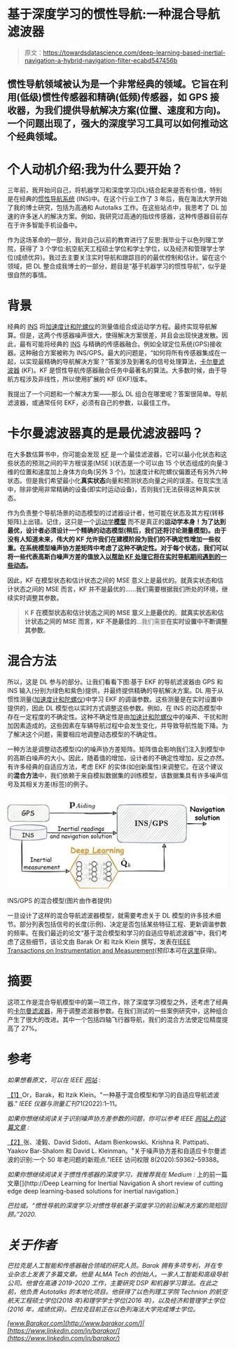 # 基于深度学习的惯性导航:一种混合导航滤波器

> 原文：<https://towardsdatascience.com/deep-learning-based-inertial-navigation-a-hybrid-navigation-filter-ecabd547456b>

## 惯性导航领域被认为是一个非常经典的领域。它旨在利用(低级)惯性传感器和精确(低频)传感器，如 GPS 接收器，为我们提供导航解决方案(位置、速度和方向)。一个问题出现了，强大的深度学习工具可以如何推动这个经典领域。

# 个人动机介绍:我为什么要开始？

三年前，我开始问自己，将机器学习和深度学习(DL)结合起来是否有价值，特别是在经典的[惯性导航系统](/dead-reckoning-is-still-alive-8d8264f7bdee) (INS)中。在这个行业工作了 3 年后，我在海法大学开始了我的博士研究，包括为高通和 Autotalks 工作。在这些站点中，我思考了 DL 加速的许多迷人的解决方案。例如，我研究过高通的指纹传感器，这种传感器目前存在于许多智能手机设备中。

作为这场革命的一部分，我对自己以前的教育进行了反思:我毕业于以色列理工学院，获得了 3 个学位:航空航天工程硕士学位和学士学位，以及经济和管理学士学位(成绩优异)。我过去主要关注实时导航和跟踪目的的最优控制和估计。留在这个领域，把 DL 整合成我博士的一部分，题目是“基于机器学习的惯性导航”，似乎是很自然的事情。

# 背景

经典的 [INS](/dead-reckoning-is-still-alive-8d8264f7bdee) 将[加速度计和陀螺仪](/what-is-imu-9565e55b44c)的测量值组合成运动学方程。最终实现导航解算。但是，这两个传感器噪声很大，使得解决方案很差，并且会出现快速发散。因此，最有可能将经典的 [INS](/dead-reckoning-is-still-alive-8d8264f7bdee) 与精确的传感器融合。例如全球定位系统(GPS)接收器。这种融合方案被称为 INS/GPS。最大的问题是，“如何将所有传感器集成在一起，以实现最精确的导航解决方案？”答案涉及到著名的信号处理算法，[卡尔曼滤波器](/kalman-filter-celebrates-60-years-an-intro-bb508ee116ff) (KF)。KF 是惯性导航传感器融合任务中最著名的算法。大多数时候，由于导航方程涉及非线性，所以使用扩展的 KF (EKF)版本。

我提出了一个问题和一个解决方案——那么 DL 组合在哪里呢？答案很简单。导航滤波器，或通常任何 EKF，必须有自己的参数，以最佳工作。

# **卡尔曼滤波器真的是最优滤波器吗？**

在大多数估算书中，你可能会发现 [KF](/kalman-filter-celebrates-60-years-an-intro-bb508ee116ff) 是一个最佳滤波器，它可以最小化状态和这些状态的预测之间的平方根误差(MSE )(状态是一个可以由 15 个状态组成的向量:3 维的位置和速度加上身体方向角(另外 3 个)。加速度计和陀螺仪偏置还有另外六种状态。但是我们希望最小化**真实状态**向量和预测状态向量之间的误差。在现实生活中，除非使用非常精确的设备(即实时运动设备)，否则我们无法获得这种真实状态。

作为负责整个导航场景的动态模型的过滤器设计者，他可能在状态及其方程(转移矩阵)上出错。记住，这只是一个[运动学**模型**](/tuning-q-matrix-for-cv-and-ca-models-in-kalman-filter-67084185d08c) 而不是真正的**运动学本身！为了达到最优，设计者必须设计一个精确的动态模型(稍后，我们还将讨论测量模型)。由于没有人知道未来，伟大的 KF 允许我们在建模阶段为我们的不确定性增加一些权重。在系统模型噪声协方差矩阵中考虑了这种不确定性。对于每个状态，我们可以将一些代表高斯白噪声方差的值放入[以帮助 KF 处理它将在实时导航期间遇到的一些动态](/tuning-q-matrix-for-cv-and-ca-models-in-kalman-filter-67084185d08c)。**

因此，KF 在模型状态和估计状态之间的 MSE 意义上是最优的。就真实状态和估计状态之间的 MSE 而言，KF 并不是最优的……我们需要根据我们所处的环境，继续实时调整其参数。

> K **F 在模型状态和估计状态之间的 MSE 意义上是最优的**。**就真实状态和估计状态之间的 MSE 而言，KF 不是最佳的**…我们需要**在实时设置中不断调整其参数**。

# 混合方法

所以，这是 DL 参与的部分。让我们看看下图:基于 EKF 的导航滤波器由 GPS 和 INS 输入(分别为绿色和紫色)提供，并最终提供精确的导航解决方案。DL 用于从惯性测量([加速度计和陀螺仪](/what-is-imu-9565e55b44c))中学习 EKF 的调谐参数。这些测量是在实时设置中提供的，因此 DL 模型也以实时方式调整这些参数。例如，在 INS 的动态模型中存在一定程度的不确定性。这种不确定性是由[加速计和陀螺仪](/what-is-imu-9565e55b44c)中的噪声、干扰和附加因素造成的。这些因素在车辆导航过程中会发生变化，并导致导航性能下降。为了解决这个问题，需要相应地调整动态模型的不确定性。

一种方法是调整动态模型(Q)的噪声协方差矩阵。矩阵值会影响我们注入到模型中的高斯白噪声的大小。因此，随着值的增加，设计者的不确定性增加，反之亦然。有许多经典的自适应方法，考虑 EKF 的实体(如创新属性)来调整它。在这个建议的**混合方法**中，我们依赖于来自模拟数据集的训练模型，该数据集具有许多噪声信号及其相关方差(标签)的例子。

![](img/4561d9d11c9e6f6a103f75b989208d36.png)

INS/GPS 的混合模型(图片由作者提供)

一旦设计了这样的混合导航滤波器模型，就需要考虑关于 DL 模型的许多技术细节。部分列表包括信号的长度(示例)、决定是否包括某些特征工程、更新调谐参数的频率。在我们最近的论文“基于混合模型和学习的自适应导航滤波器”中，我们考虑了这些细节，该论文由 Barak Or 和 Itzik Klein 撰写，发表在[IEEE Transactions on Instrumentation and Measurement](https://ieeexplore.ieee.org/abstract/document/9855832)(预印本可在[这里](https://www.researchgate.net/publication/362251883_A_Hybrid_Model_and_Learning-Based_Adaptive_Navigation_Filter)获得)。

# 摘要

这项工作是混合导航模型中的第一项工作，除了深度学习模型之外，还考虑了经典的[卡尔曼滤波器](/kalman-filter-celebrates-60-years-an-intro-bb508ee116ff)，用于调整滤波器参数。在我们测试的一些案例研究中，这种组合产生了很大的改进。其中一个包括四轴飞行器导航，我们的混合方法使定位精度提高了 27%。

# 参考

*如果想看原文，可以在 IEEE* [*网站*](https://ieeexplore.ieee.org/document/9855832) *:*

[【1】](https://ieeexplore.ieee.org/document/9855832)Or，Barak，和 Itzik Klein。"一种基于混合模型和学习的自适应导航滤波器." *IEEE 仪器与测量汇刊*71(2022):1–11。

*如果你想继续阅读关于识别噪声协方差参数的问题，你可以参考 IEEE* [*网站上的这篇文章*](https://ieeexplore.ieee.org/abstract/document/9044358) *:*

[【2】](https://ieeexplore.ieee.org/abstract/document/9044358)张、凌毅、David Sidoti、Adam Bienkowski、Krishna R. Pattipati、Yaakov Bar-Shalom 和 David L. Kleinman。"关于噪声协方差和自适应卡尔曼滤波的识别:一个 50 年老问题的新观点."IEEE 访问权限 8(2020):59362–59388。

*如果你想继续阅读关于惯性传感器的深度学习，我推荐我在 Medium* *:* 上的前一篇文章[](http://Deep Learning for Inertial Navigation A short review of cutting edge deep learning-based solutions for inertial navigation.)

*巴拉或。“惯性导航的深度学习:对惯性导航基于深度学习的前沿解决方案的简短回顾。”2020.*

# *关于作者*

*巴拉克是人工智能和传感器融合领域的研究人员。Barak 拥有多项专利，并在专业杂志上发表了多篇文章。他是 ALMA Tech 的创始人。一家人工智能和高级导航公司。他曾在高通 2019-2020 工作，主要研究 DSP 和机器学习算法。在此之前，他负责 Autotalks 的本地化项目。他获得了以色列理工学院 Technion 的航空航天工程硕士学位(2018 年)和理学学士学位(2016 年)，以及经济和管理学士学位(2016 年，成绩优异)。巴拉克目前正在以色列海法大学完成博士学位。*

*[www.Barakor.com](http://www.barakor.com/)|[https://www.linkedin.com/in/barakor/](https://www.linkedin.com/in/barakor/)*